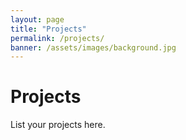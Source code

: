```yaml
---
layout: page
title: "Projects"
permalink: /projects/
banner: /assets/images/background.jpg
---
```

# Projects
List your projects here.
